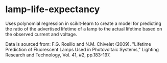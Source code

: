 # lamp-life-expectancy
Uses polynomial regression in scikit-learn to create a model for predicting the ratio of the advertised lifetime of a lamp to the actual lifetime based on the observed current and voltage.

Data is sourced from: F.G. Rosillo and N.M. Chivelet (2009). "Lifetime Prediction of Fluorescent Lamps Used in Photovoltaic Systems," Lighting Research and Technology, Vol. 41, #2, pp.183-197.